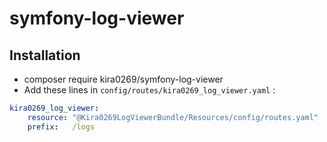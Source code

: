# symfony-log-viewer

## Installation

- composer require kira0269/symfony-log-viewer
- Add these lines in ``config/routes/kira0269_log_viewer.yaml`` :

```yaml 
kira0269_log_viewer:
    resource: "@Kira0269LogViewerBundle/Resources/config/routes.yaml"
    prefix:   /logs
```